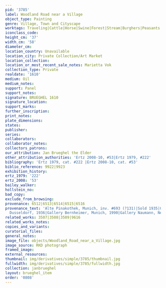 ```yaml
---
pid: '3785'
label: Woodland Road near a Village
object_type: Painting
genre: Village, Town and Cityscape
worktags: Traveling|Cattle|Horse|Swine|Forest|Stream|Burghers|Peasants|Road|Wagon
iconclass_code:
height_cm: '37'
width_cm: '58'
diameter_cm:
location_country: Unavailable
location_city: Private Collection/Art Market
location_collection:
location_or_most_recent_sale_notes: Marietta Vok
collection_type: Private
realdate: '1610'
medium: Oil
medium_notes:
support: Panel
support_notes:
signature: BRUEGHEL 1610
signature_location:
support_marks:
further_inscription:
print_notes:
plate_dimensions:
states:
publisher:
series:
collaborators:
collaborator_notes:
collectors_patrons:
our_attribution: Jan Brueghel the Elder
other_attribution_authorities: 'Ertz 2008-10, #53|Ertz 1979, #222'
bibliography: 'Ertz 1979, cat. #222 |Ertz 2008-10, cat. #53'
biblio_reference: 9922|9923
exhibition_history:
ertz_1979: '222'
ertz_2008: '53'
bailey_walker:
hollstein_no:
bad_copy:
exclude_from_browsing:
provenance: 6512|6513|6514|6515|6516
provenance_text: 'Alte Pinakothek, Munich, inv. #693 (?131)|Sold 1935|Gallery Stern,
  Dusseldorf, 1936|Gallery Bernheimer, Munich, 1990|Gallery Naumann, New York, 1995'
related_works: 3507|3508|3509|9616
related_works_notes:
copies_and_variants:
curatorial_files:
general_notes:
image_file: objects/Woodland_Road_near_a_Village.jpg
image_source: RKD photograph
framed_image:
external_resources:
thumbnail: img/derivatives/simple/3785/thumbnail.jpg
fullwidth: img/derivatives/simple/3785/fullwidth.jpg
collection: janbrueghel
layout: brueghel_item
order: '0808'
---
```

